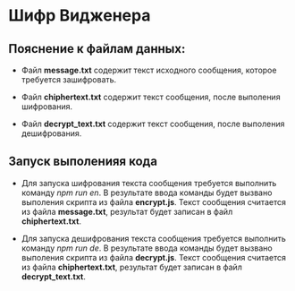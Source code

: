 # Шифр Видженера

## Пояснение к файлам данных:
- Файл **message.txt** содержит текст исходного сообщения, которое требуется зашифровать.

- Файл **chiphertext.txt** содержит текст сообщения, после выполения шифрования.

- Файл **decrypt_text.txt** содержит текст сообщения, после выполения дешифрования.


## Запуск выполенияя кода

- Для запуска шифрования текста сообщения требуется выполнить команду *npm run en*.
В результате ввода команды будет вызвано выполения скрипта из файла **encrypt.js**.
Текст сообщения считается из файла **message.txt**, результат будет записан в файл **chiphertext.txt**.

- Для запуска дешифрования текста сообщения требуется выполнить команду *npm run de*.
В результате ввода команды будет вызвано выполения скрипта из файла **decrypt.js**.
Текст сообщения считается из файла **chiphertext.txt**, результат будет записан в файл **decrypt_text.txt**.